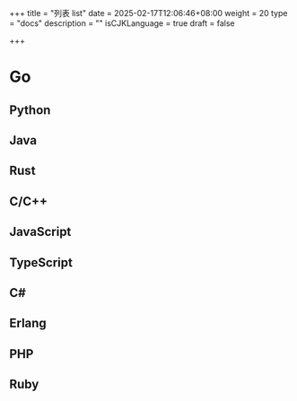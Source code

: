 +++
title = "列表 list"
date = 2025-02-17T12:06:46+08:00
weight = 20
type = "docs"
description = ""
isCJKLanguage = true
draft = false

+++

# Go





## Python



## Java





## Rust





## C/C++





## JavaScript





## TypeScript





## C#





## Erlang





## PHP





## Ruby








